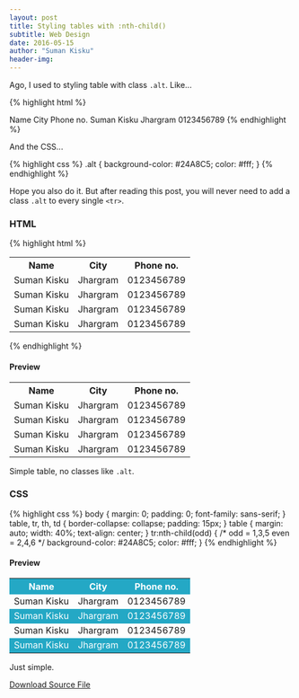 ```yaml
---
layout: post
title: Styling tables with :nth-child()
subtitle: Web Design
date: 2016-05-15
author: "Suman Kisku"
header-img: 
---
```


Ago, I used to styling table with class <code>.alt</code>. Like...

{% highlight html %}
<tr>
    <th>Name</th>
    <th>City</th>
    <th>Phone no.</th>
</tr>
<tr class="alt">
    <td>Suman Kisku</td>
    <td>Jhargram</td>
    <td>0123456789</td>
</tr>
{% endhighlight %}

And the CSS...

{% highlight css %}
.alt {
    background-color: #24A8C5;
    color: #fff;
}
{% endhighlight %}

Hope you also do it. But after reading this post, you will never need to add a class <code>.alt</code> to every single <code>&lt;tr&gt;</code>.

### HTML

{% highlight html %}
<table>
    <tr>
        <th>Name</th>
        <th>City</th>
        <th>Phone no.</th>
    </tr>
    <tr>
        <td>Suman Kisku</td>
        <td>Jhargram</td>
        <td>0123456789</td>
    </tr>
    <tr>
        <td>Suman Kisku</td>
        <td>Jhargram</td>
        <td>0123456789</td>
    </tr>
    <tr>
        <td>Suman Kisku</td>
        <td>Jhargram</td>
        <td>0123456789</td>
    </tr>
    <tr>
        <td>Suman Kisku</td>
        <td>Jhargram</td>
        <td>0123456789</td>
    </tr>
</table>
{% endhighlight %}

#### Preview

<table>
    <tr>
        <th>Name</th>
        <th>City</th>
        <th>Phone no.</th>
    </tr>
    <tr>
        <td>Suman Kisku</td>
        <td>Jhargram</td>
        <td>0123456789</td>
    </tr>
    <tr>
        <td>Suman Kisku</td>
        <td>Jhargram</td>
        <td>0123456789</td>
    </tr>
    <tr>
        <td>Suman Kisku</td>
        <td>Jhargram</td>
        <td>0123456789</td>
    </tr>
    <tr>
        <td>Suman Kisku</td>
        <td>Jhargram</td>
        <td>0123456789</td>
    </tr>
</table>

Simple table, no classes like <code>.alt</code>.

### CSS

{% highlight css %}
body {
    margin: 0;
    padding: 0;
    font-family: sans-serif;
}
table, tr, th, td {
    border-collapse: collapse;
    padding: 15px;
}
table {
    margin: auto;
    width: 40%;
    text-align: center;
}
tr:nth-child(odd) { /* odd = 1,3,5 even = 2,4,6 */
    background-color: #24A8C5;
    color: #fff;
}
{% endhighlight %}

#### Preview

<table>
    <tr style="background-color: #24A8C5; color: #fff;">
        <th>Name</th>
        <th>City</th>
        <th>Phone no.</th>
    </tr>
    <tr>
        <td>Suman Kisku</td>
        <td>Jhargram</td>
        <td>0123456789</td>
    </tr>
    <tr style="background-color: #24A8C5; color: #fff;">
        <td>Suman Kisku</td>
        <td>Jhargram</td>
        <td>0123456789</td>
    </tr>
    <tr>
        <td>Suman Kisku</td>
        <td>Jhargram</td>
        <td>0123456789</td>
    </tr>
    <tr style="background-color: #24A8C5; color: #fff;">
        <td>Suman Kisku</td>
        <td>Jhargram</td>
        <td>0123456789</td>
    </tr>
</table>

Just simple.

<a class="btn-download" href="{{ site.baseurl}}/assets/downloads/colourful-table.zip">Download Source File</a>